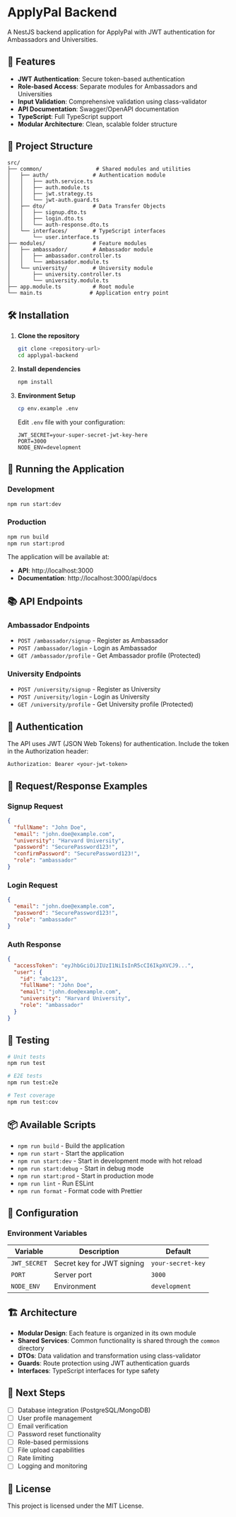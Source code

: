 # ApplyPal Backend

A NestJS backend application for ApplyPal with JWT authentication for Ambassadors and Universities.

## 🚀 Features

- **JWT Authentication**: Secure token-based authentication
- **Role-based Access**: Separate modules for Ambassadors and Universities
- **Input Validation**: Comprehensive validation using class-validator
- **API Documentation**: Swagger/OpenAPI documentation
- **TypeScript**: Full TypeScript support
- **Modular Architecture**: Clean, scalable folder structure

## 📁 Project Structure

```
src/
├── common/                 # Shared modules and utilities
│   ├── auth/              # Authentication module
│   │   ├── auth.service.ts
│   │   ├── auth.module.ts
│   │   ├── jwt.strategy.ts
│   │   └── jwt-auth.guard.ts
│   ├── dto/               # Data Transfer Objects
│   │   ├── signup.dto.ts
│   │   ├── login.dto.ts
│   │   └── auth-response.dto.ts
│   └── interfaces/        # TypeScript interfaces
│       └── user.interface.ts
├── modules/               # Feature modules
│   ├── ambassador/        # Ambassador module
│   │   ├── ambassador.controller.ts
│   │   └── ambassador.module.ts
│   └── university/        # University module
│       ├── university.controller.ts
│       └── university.module.ts
├── app.module.ts          # Root module
└── main.ts               # Application entry point
```

## 🛠️ Installation

1. **Clone the repository**
   ```bash
   git clone <repository-url>
   cd applypal-backend
   ```

2. **Install dependencies**
   ```bash
   npm install
   ```

3. **Environment Setup**
   ```bash
   cp env.example .env
   ```
   Edit `.env` file with your configuration:
   ```env
   JWT_SECRET=your-super-secret-jwt-key-here
   PORT=3000
   NODE_ENV=development
   ```

## 🚀 Running the Application

### Development
```bash
npm run start:dev
```

### Production
```bash
npm run build
npm run start:prod
```

The application will be available at:
- **API**: http://localhost:3000
- **Documentation**: http://localhost:3000/api/docs

## 📚 API Endpoints

### Ambassador Endpoints
- `POST /ambassador/signup` - Register as Ambassador
- `POST /ambassador/login` - Login as Ambassador
- `GET /ambassador/profile` - Get Ambassador profile (Protected)

### University Endpoints
- `POST /university/signup` - Register as University
- `POST /university/login` - Login as University
- `GET /university/profile` - Get University profile (Protected)

## 🔐 Authentication

The API uses JWT (JSON Web Tokens) for authentication. Include the token in the Authorization header:

```
Authorization: Bearer <your-jwt-token>
```

## 📝 Request/Response Examples

### Signup Request
```json
{
  "fullName": "John Doe",
  "email": "john.doe@example.com",
  "university": "Harvard University",
  "password": "SecurePassword123!",
  "confirmPassword": "SecurePassword123!",
  "role": "ambassador"
}
```

### Login Request
```json
{
  "email": "john.doe@example.com",
  "password": "SecurePassword123!",
  "role": "ambassador"
}
```

### Auth Response
```json
{
  "accessToken": "eyJhbGciOiJIUzI1NiIsInR5cCI6IkpXVCJ9...",
  "user": {
    "id": "abc123",
    "fullName": "John Doe",
    "email": "john.doe@example.com",
    "university": "Harvard University",
    "role": "ambassador"
  }
}
```

## 🧪 Testing

```bash
# Unit tests
npm run test

# E2E tests
npm run test:e2e

# Test coverage
npm run test:cov
```

## 📦 Available Scripts

- `npm run build` - Build the application
- `npm run start` - Start the application
- `npm run start:dev` - Start in development mode with hot reload
- `npm run start:debug` - Start in debug mode
- `npm run start:prod` - Start in production mode
- `npm run lint` - Run ESLint
- `npm run format` - Format code with Prettier

## 🔧 Configuration

### Environment Variables

| Variable | Description | Default |
|----------|-------------|---------|
| `JWT_SECRET` | Secret key for JWT signing | `your-secret-key` |
| `PORT` | Server port | `3000` |
| `NODE_ENV` | Environment | `development` |

## 🏗️ Architecture

- **Modular Design**: Each feature is organized in its own module
- **Shared Services**: Common functionality is shared through the `common` directory
- **DTOs**: Data validation and transformation using class-validator
- **Guards**: Route protection using JWT authentication guards
- **Interfaces**: TypeScript interfaces for type safety

## 🚧 Next Steps

- [ ] Database integration (PostgreSQL/MongoDB)
- [ ] User profile management
- [ ] Email verification
- [ ] Password reset functionality
- [ ] Role-based permissions
- [ ] File upload capabilities
- [ ] Rate limiting
- [ ] Logging and monitoring

## 📄 License

This project is licensed under the MIT License.
